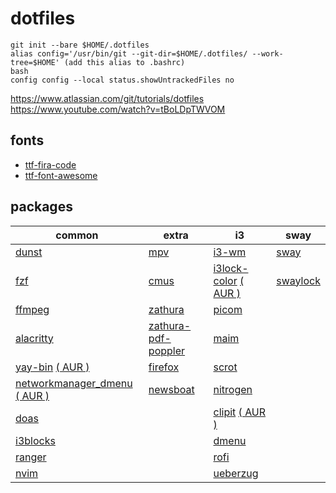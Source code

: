 # dotfiles

```
git init --bare $HOME/.dotfiles
alias config='/usr/bin/git --git-dir=$HOME/.dotfiles/ --work-tree=$HOME' (add this alias to .bashrc)
bash
config config --local status.showUntrackedFiles no
```
https://www.atlassian.com/git/tutorials/dotfiles  
https://www.youtube.com/watch?v=tBoLDpTWVOM

## fonts

* [ttf-fira-code](https://archlinux.org/packages/community/any/ttf-fira-code/)
* [ttf-font-awesome](https://archlinux.org/packages/community/any/ttf-font-awesome/)

## packages

common    | extra     | i3       | sway     | 
--------- | --------- | -------- | -------- |
[dunst](https://wiki.archlinux.org/index.php/Dunst) | [mpv](https://wiki.archlinux.org/index.php/Mpv) | [i3-wm](https://archlinux.org/packages/community/x86_64/i3-wm/) | [sway](https://archlinux.org/packages/community/x86_64/sway/)
[fzf](https://archlinux.org/packages/community/x86_64/fzf/) | [cmus](https://wiki.archlinux.org/index.php/Cmus) | [i3lock-color](https://github.com/Raymo111/i3lock-color) [( AUR )](https://aur.archlinux.org/packages/i3lock-color/) | [swaylock](https://archlinux.org/packages/community/x86_64/swaylock/)
[ffmpeg](https://archlinux.org/packages/extra/x86_64/ffmpeg/) | [zathura](https://wiki.archlinux.org/index.php/Zathura) | [picom](https://wiki.archlinux.org/index.php/Picom)
[alacritty](https://wiki.archlinux.org/index.php/Alacritty) | [zathura-pdf-poppler](https://archlinux.org/packages/?name=zathura-pdf-poppler) | [maim](https://archlinux.org/packages/community/x86_64/maim/)
[yay-bin](https://github.com/Jguer/yay) [( AUR )](https://aur.archlinux.org/packages/yay-bin/) | [firefox](https://wiki.archlinux.org/index.php/Firefox) | [scrot](https://archlinux.org/packages/community/x86_64/scrot/)
[networkmanager_dmenu](https://github.com/firecat53/networkmanager-dmenu) [( AUR )](https://aur.archlinux.org/packages/networkmanager-dmenu-git/) | [newsboat](https://newsboat.org/) | [nitrogen](https://archlinux.org/packages/extra/x86_64/nitrogen/)
[doas](https://archlinux.org/packages/community/x86_64/opendoas/) | | [clipit](https://github.com/CristianHenzel/ClipIt/) [( AUR )](https://aur.archlinux.org/packages/clipit/)
[i3blocks](https://archlinux.org/packages/community/x86_64/i3blocks/) | | [dmenu](https://wiki.archlinux.org/index.php/Dmenu)
[ranger](https://wiki.archlinux.org/index.php/Ranger) | | [rofi](https://wiki.archlinux.org/index.php/Rofi) 
[nvim](https://wiki.archlinux.org/index.php/Neovim) | | [ueberzug](https://archlinux.org/packages/community/x86_64/ueberzug/)
